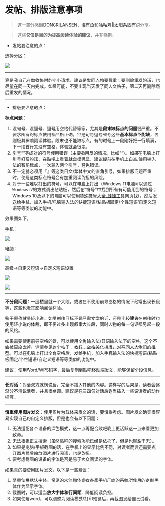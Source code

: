 # 发帖、排版注意事项

> 这一部分感谢[DONGRILANSEN](https://tieba.baidu.com/home/main?id=tb.1.47b94547.OXbsOJow6legbcvF3yCGdA?t=1734927133&fr=pb)、[梅有鱼](https://tieba.baidu.com/home/main?id=tb.1.e23be542.2VniIiDYdFfjb1loVqj4PA?t=1734516322&fr=pb)和[咕咕鸡🐔太阳系固有](https://tieba.baidu.com/home/main?id=tb.1.6d904325.KfDp5R9ryWIMjocjC5ttnQ?t=1732460453&fr=pb)的分享。

> 这些**仅仅是目的为提高阅读体验的建议**，并非强制。

- 发帖要注意的点：

选择分区：

![](https://www.misaka19327.cc/static/img/1049122b6560dbebf361129aad020044.clipboard-2025-01-26.png)

***

算是我自己在做收集时的小小请求，建议是发同人帖要慎重；要删除重发的话，也尽量在同一天内完成。如果可能，不要出现当天发了同人文帖子，第二天再删除然后重发的情况。

***

- 排版要注意的点：

**标点问题**：

1. 没句号、没逗号、逗号用空格代替等等，尤其是**段末缺标点的问题**很严重。不要求所有的标点使用都严格正确，但是句号逗号顿号这些**基本标点不能缺**，否则极其影响阅读体验。段末也不能缺标点，有的时候上一段刚好把一行填满，下一段首行又没有空格，体验就会很差。
2. 引号“”等成对的符号使用错误（主要指用反的情况，比如”“）。如果在电脑上打引号打反的话，在贴吧上看着就会很明显，建议提前在手机上自查/使用输入法的智能标点，一次输入两个引号，避免错误。
3. 不一定就必须用『』等这类日文/繁体中文的直角引号，如果排版问题严重时，使用这类标点符号会有加重阅读负担的风险。
4. 对于一些难以打出的符号，可以在电脑上打出（Windows 11电脑可以通过`Windows`+`V`的方式调出粘贴板，然后在“符号”中找到所有有可能用到的符号；Windows 10及以下的电脑可以使用[特殊符号大全_蛙蛙工具](https://www.iamwawa.cn/fuhao.html)网页找），然后发送给手机，加入手机/电脑输入法的快捷短语/粘贴板固定/个性短语/自定义短语等等类似的功能中。

效果图如下。

手机：

![](https://www.misaka19327.cc/static/img/80ae491a6bed743fd9873118c11ebe36.clipboard-2025-01-26.png)

电脑：

![](https://www.misaka19327.cc/static/img/c568ead91ab51e52b8edd743875f46dd.clipboard-2025-01-26.png)

高级→自定义短语→自定义短语设置

![](https://www.misaka19327.cc/static/img/08db948862a5e395e07e0f37e788b98b.clipboard-2025-01-26.png)

![](https://www.misaka19327.cc/static/img/b73671581218f709814b840bdea4df6f.clipboard-2025-01-26.png)

***

**不分段问题**：一层楼里就一个大段，或者在不使用前导空格的情况下经常出现长段等，这些也极其影响阅读体验。

鉴于原作就是轻小说，如果创作目标不是严肃文学的话，还是比较**建议**在创作时也使用轻小说的体裁，即不要过多出现叙事大长段，同时人物的每一句话都另起一段的风格。

如果需要使用前导空格的话，可以使用全角输入法/日语输入法下的空格，这个不会被百度去掉，详情参见这个帖子：[教程：空格美化排版，对写同人大佬们的推荐](https://tieba.baidu.com/p/9278962433)。可以在电脑上打出全角空格后，发给手机，加入手机输入法的快捷短语/粘贴板固定/个性短语/自定义短语等等类似的功能中。

建议：使用Word/WPS码字，最后复制到贴吧移动端发文，能够保留分段信息。

***

**长对话**：对话双方就愣说话，完全不插入其他的内容。这样写的后果是，读者会逐渐分不清说话者，并且很单调。建议是在三四句对话后适当插入一些说话者的动作描写。

***

**慎重使用图片发文**：使用图片为载体来发文的话，要慎重考虑。图片发文确实很容易实现自己的自定义排版，但是也会有以下问题：

1. 无法适配各个设备的深色模式，这一点再配合败吧晚上更活跃这一点来看更加致命。
2. 无法根据正文搜索（虽然贴吧的搜索功能已经是依托了，但是也聊胜于无）。
3. 如果是电脑/平板截图的话，在手机上的显示比例不同，对读者而言还需要点开图片然后缩放图片进行阅读，也是负担。
4. 要考虑截图的设备的字体是否是易于大众阅读的字体。

如果真的要使用图片发文，以下是一些建议：

1. 尽量使用默认字体、常见的宋体楷体或者各家手机厂商的系统所使用的定制黑体作为显示字体。
2. 截图时，可以适当**放大字体和行间距**，降低阅读负担。
3. 如果使用word，可以调整为阅读模式/打印预览后，再截图发给自己试看。